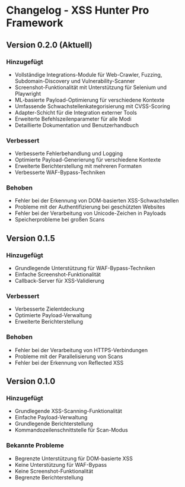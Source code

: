# Changelog - XSS Hunter Pro Framework

## Version 0.2.0 (Aktuell)

### Hinzugefügt
- Vollständige Integrations-Module für Web-Crawler, Fuzzing, Subdomain-Discovery und Vulnerability-Scanner
- Screenshot-Funktionalität mit Unterstützung für Selenium und Playwright
- ML-basierte Payload-Optimierung für verschiedene Kontexte
- Umfassende Schwachstellenkategorisierung mit CVSS-Scoring
- Adapter-Schicht für die Integration externer Tools
- Erweiterte Befehlszeilenparameter für alle Modi
- Detaillierte Dokumentation und Benutzerhandbuch

### Verbessert
- Verbesserte Fehlerbehandlung und Logging
- Optimierte Payload-Generierung für verschiedene Kontexte
- Erweiterte Berichterstellung mit mehreren Formaten
- Verbesserte WAF-Bypass-Techniken

### Behoben
- Fehler bei der Erkennung von DOM-basierten XSS-Schwachstellen
- Probleme mit der Authentifizierung bei geschützten Websites
- Fehler bei der Verarbeitung von Unicode-Zeichen in Payloads
- Speicherprobleme bei großen Scans

## Version 0.1.5

### Hinzugefügt
- Grundlegende Unterstützung für WAF-Bypass-Techniken
- Einfache Screenshot-Funktionalität
- Callback-Server für XSS-Validierung

### Verbessert
- Verbesserte Zielentdeckung
- Optimierte Payload-Verwaltung
- Erweiterte Berichterstellung

### Behoben
- Fehler bei der Verarbeitung von HTTPS-Verbindungen
- Probleme mit der Parallelisierung von Scans
- Fehler bei der Erkennung von Reflected XSS

## Version 0.1.0

### Hinzugefügt
- Grundlegende XSS-Scanning-Funktionalität
- Einfache Payload-Verwaltung
- Grundlegende Berichterstellung
- Kommandozeilenschnittstelle für Scan-Modus

### Bekannte Probleme
- Begrenzte Unterstützung für DOM-basierte XSS
- Keine Unterstützung für WAF-Bypass
- Keine Screenshot-Funktionalität
- Begrenzte Berichterstellung
